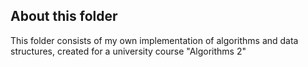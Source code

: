 ## About this folder
This folder consists of my own implementation of algorithms and data structures, created for a university course "Algorithms 2" 
